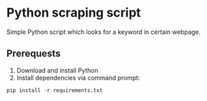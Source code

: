 # Python scraping script

Simple Python script which looks for a keyword in certain webpage.

## Prerequests


1. Download and install Python
2. Install dependencies via command prompt:

```python 
pip install -r requirements.txt
```